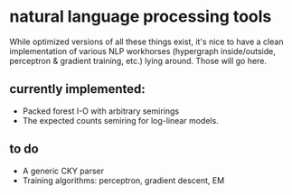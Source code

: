 # natural language processing tools

While optimized versions of all these things exist, it's nice to have a clean
implementation of various NLP workhorses (hypergraph inside/outside, perceptron
& gradient training, etc.) lying around. Those will go here.

## currently implemented:

- Packed forest I-O with arbitrary semirings
- The expected counts semiring for log-linear models.

## to do

- A generic CKY parser
- Training algorithms: perceptron, gradient descent, EM
